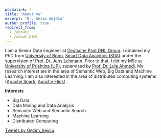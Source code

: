 ```yaml
---
permalink: /
title: "About me"
excerpt: "Dr. Gezim Sejdiu"
author_profile: true
redirect_from: 
  - /about/
  - /about.html
---
```


I am a Senior Data Engineer at <a href='https://www.dpdhl.jobs/data-science'>Deutsche Post DHL Group</a>. I obtained my PhD from [University of Bonn](https://www.uni-bonn.de/), [Smart Data Analytics (SDA)](http://sda.tech) under the supervision of [Prof. Dr. Jens Lehmann](http://jens-lehmann.org/). Prior to that, I did my MSc at [University of Prishtina (UP)](http://uni-pr.edu/), supervised by [Prof. Dr. Lule Ahmedi](http://luleahmedi.uni-pr.edu/). My research interest are in the area of Semantic Web, Big Data and Machine Learning. I am also interested in the area of distributed computing systems ([Apache Spark](http://spark.apache.org/), [Apache Flink](http://flink.apache.org/)).

  <article>
    <div>
      <div class="twoCol1">
        <div >
<p><strong>Interests</strong>
<ul>
<li>Big Data</li>
<li>Data Mining and Data Analysis</li>
<li>Semantic Web and Semantic Search</li>
<li>Machine Learning</li>
<li>Distributed Computing</li>
</ul></p>
        </div>
      </div>
      <div class="twoCol2">
      <a class="twitter-timeline" data-width="500" data-height="400" data-theme="light" href="https://twitter.com/Gezim_Sejdiu?ref_src=twsrc%5Etfw">Tweets by Gezim_Sejdiu</a> <script async src="https://platform.twitter.com/widgets.js" charset="utf-8"></script>
      </div>
    </div>
  </article>

<!-- Prepare a container for your calendar. 
<div class="calendar">
    Loading the data just for you.
</div>

<script>
    GitHubCalendar(".calendar", "GezimSejdiu", {responsive:true});
</script> -->
